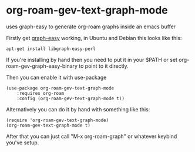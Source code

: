 # org-roam-gev-text-graph-mode
uses graph-easy to generate org-roam graphs inside an emacs buffer

Firstly get [graph-easy](https://metacpan.org/pod/Graph::Easy) working, in Ubuntu and Debian this looks like this:
```
apt-get install libgraph-easy-perl
```
If you're installing by hand then you need to put it in your $PATH or set org-roam-gev-graph-easy-binary to point to it directly.

Then you can enable it with use-package
```
(use-package org-roam-gev-text-graph-mode
    :requires org-roam
    :config (org-roam-gev-text-graph-mode t))
```

Alternatively you can do it by hand with something like this:
```
(require 'org-roam-gev-text-graph-mode)
(org-roam-gev-text-graph-mode t)
```

After that you can just call "M-x org-roam-graph" or whatever keybind you've setup.
